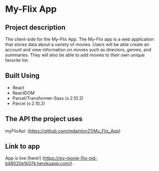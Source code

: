 # My-Flix App

## Project description
The client-side for the My-Flix App. The My-Flix app is a web application that stores data about a variety of movies. Users will be able create an account and view information on movies such as directors, genres, and summaries. They will also be able to add movies to their own unique favorite list.

## Built Using
* React
* ReactDOM
* Parcel/Transformer-Sass (v.2.10.2)
* Parcel (v.2.10.2)

## The API the project uses
myFlixApi: (https://github.com/mdainton21/My_Flix_App)

## Link to app 
App is live [here!] (https://my-movie-flix-md-b48020e1b074.herokuapp.com/).
